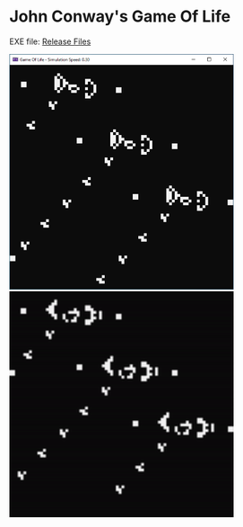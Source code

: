 # John Conway's Game Of Life

EXE file: [Release Files](https://github.com/sekkabak/GameOfLife/releases/tag/1.0)

<img src="Images/01.PNG" alt="" width="400">
<img src="Images/02.GIF" alt="" width="400">